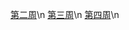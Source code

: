 [第二周](https://github.com/jaylen-bit/BDMI-2020A/blob/master/Memos/Study-Memo/20-Day2.md)\n
[第三周](https://github.com/jaylen-bit/BDMI-2020A/blob/master/Memos/Study-Memo/20-Day3.md)\n
[第四周](https://github.com/jaylen-bit/BDMI-2020A/blob/master/Memos/Study-Memo/20-Day4.md)\n
